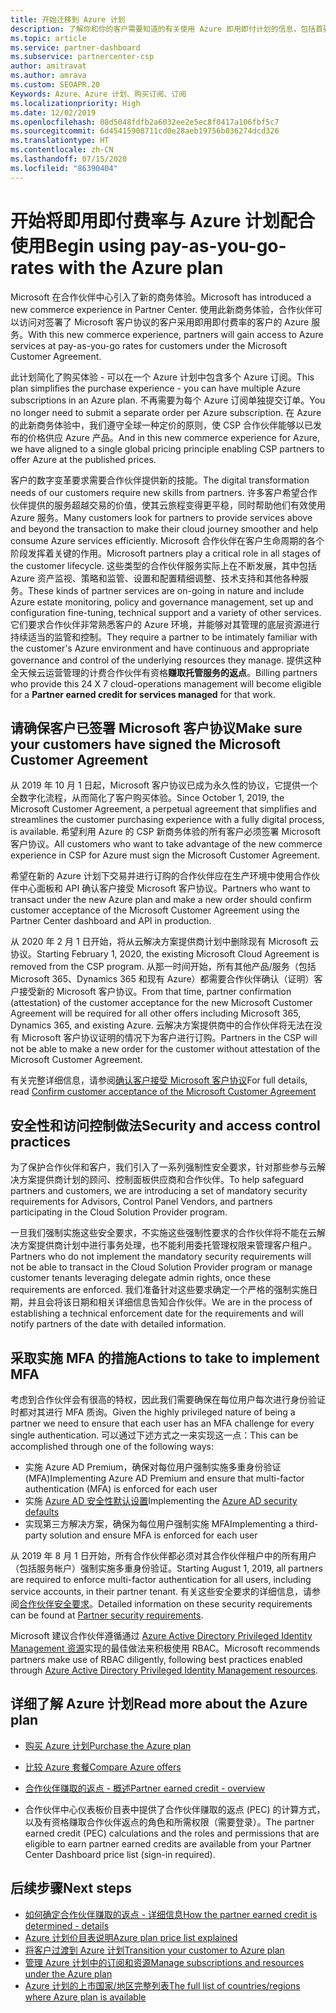 ```yaml
---
title: 开始迁移到 Azure 计划
description: 了解你和你的客户需要知道的有关使用 Azure 即用即付计划的信息，包括首要步骤、安全预防措施以及入门方式。
ms.topic: article
ms.service: partner-dashboard
ms.subservice: partnercenter-csp
author: amitravat
ms.author: amrava
ms.custom: SEOAPR.20
Keywords: Azure、Azure 计划、购买订阅、订阅
ms.localizationpriority: High
ms.date: 12/02/2019
ms.openlocfilehash: 08d5048fdfb2a6032ee2e5ec8f0417a106fbf5c7
ms.sourcegitcommit: 6d45415908711cd0e28aeb19756b036274dcd326
ms.translationtype: HT
ms.contentlocale: zh-CN
ms.lasthandoff: 07/15/2020
ms.locfileid: "86390404"
---
```

# <a name="begin-using-pay-as-you-go-rates-with-the-azure-plan"></a><span data-ttu-id="edeab-104">开始将即用即付费率与 Azure 计划配合使用</span><span class="sxs-lookup"><span data-stu-id="edeab-104">Begin using pay-as-you-go-rates with the Azure plan</span></span>

<span data-ttu-id="edeab-105">Microsoft 在合作伙伴中心引入了新的商务体验。</span><span class="sxs-lookup"><span data-stu-id="edeab-105">Microsoft has introduced a new commerce experience in Partner Center.</span></span>  <span data-ttu-id="edeab-106">使用此新商务体验，合作伙伴可以访问对签署了 Microsoft 客户协议的客户采用即用即付费率的客户的 Azure 服务。</span><span class="sxs-lookup"><span data-stu-id="edeab-106">With this new commerce experience, partners will gain access to Azure services at pay-as-you-go rates for customers under the Microsoft Customer Agreement.</span></span>

<span data-ttu-id="edeab-107">此计划简化了购买体验 - 可以在一个 Azure 计划中包含多个 Azure 订阅。</span><span class="sxs-lookup"><span data-stu-id="edeab-107">This plan simplifies the purchase experience - you can have multiple Azure subscriptions in an Azure plan.</span></span> <span data-ttu-id="edeab-108">不再需要为每个 Azure 订阅单独提交订单。</span><span class="sxs-lookup"><span data-stu-id="edeab-108">You no longer need to submit a separate order per Azure subscription.</span></span> <span data-ttu-id="edeab-109">在 Azure 的此新商务体验中，我们遵守全球一种定价的原则，使 CSP 合作伙伴能够以已发布的价格供应 Azure 产品。</span><span class="sxs-lookup"><span data-stu-id="edeab-109">And in this new commerce experience for Azure, we have aligned to a single global pricing principle enabling CSP partners to offer Azure at the published prices.</span></span>

<span data-ttu-id="edeab-110">客户的数字变革要求需要合作伙伴提供新的技能。</span><span class="sxs-lookup"><span data-stu-id="edeab-110">The digital transformation needs of our customers require new skills from partners.</span></span> <span data-ttu-id="edeab-111">许多客户希望合作伙伴提供的服务超越交易的价值，使其云旅程变得更平稳，同时帮助他们有效使用 Azure 服务。</span><span class="sxs-lookup"><span data-stu-id="edeab-111">Many customers look for partners to provide services above and beyond the transaction to make their cloud journey smoother and help consume Azure services efficiently.</span></span> <span data-ttu-id="edeab-112">Microsoft 合作伙伴在客户生命周期的各个阶段发挥着关键的作用。</span><span class="sxs-lookup"><span data-stu-id="edeab-112">Microsoft partners play a critical role in all stages of the customer lifecycle.</span></span> <span data-ttu-id="edeab-113">这些类型的合作伙伴服务实际上在不断发展，其中包括 Azure 资产监视、策略和监管、设置和配置精细调整、技术支持和其他各种服务。</span><span class="sxs-lookup"><span data-stu-id="edeab-113">These kinds of partner services are on-going in nature and include Azure estate monitoring, policy and governance management, set up and configuration fine-tuning, technical support and a variety of other services.</span></span> <span data-ttu-id="edeab-114">它们要求合作伙伴非常熟悉客户的 Azure 环境，并能够对其管理的底层资源进行持续适当的监管和控制。</span><span class="sxs-lookup"><span data-stu-id="edeab-114">They require a partner to be intimately familiar with the customer's Azure environment and have continuous and appropriate governance and control of the underlying resources they manage.</span></span> <span data-ttu-id="edeab-115">提供这种全天候云运营管理的计费合作伙伴有资格**赚取托管服务的返点**。</span><span class="sxs-lookup"><span data-stu-id="edeab-115">Billing partners who provide this 24 X 7 cloud-operations management will become eligible for a **Partner earned credit for services managed** for that work.</span></span>

## <a name="make-sure-your-customers-have-signed-the-microsoft-customer-agreement"></a><span data-ttu-id="edeab-116">请确保客户已签署 Microsoft 客户协议</span><span class="sxs-lookup"><span data-stu-id="edeab-116">Make sure your customers have signed the Microsoft Customer Agreement</span></span>

<span data-ttu-id="edeab-117">从 2019 年 10 月 1 日起，Microsoft 客户协议已成为永久性的协议，它提供一个全数字化流程，从而简化了客户购买体验。</span><span class="sxs-lookup"><span data-stu-id="edeab-117">Since October 1, 2019, the Microsoft Customer Agreement, a perpetual agreement that simplifies and streamlines the customer purchasing experience with a fully digital process, is available.</span></span> <span data-ttu-id="edeab-118">希望利用 Azure 的 CSP 新商务体验的所有客户必须签署 Microsoft 客户协议。</span><span class="sxs-lookup"><span data-stu-id="edeab-118">All customers who want to take advantage of the new commerce experience in CSP for Azure must sign the Microsoft Customer Agreement.</span></span>

<span data-ttu-id="edeab-119">希望在新的 Azure 计划下交易并进行订购的合作伙伴应在生产环境中使用合作伙伴中心面板和 API 确认客户接受 Microsoft 客户协议。</span><span class="sxs-lookup"><span data-stu-id="edeab-119">Partners who want to transact under the new Azure plan and make a new order should confirm customer acceptance of the Microsoft Customer Agreement using the Partner Center dashboard and API in production.</span></span>

<span data-ttu-id="edeab-120">从 2020 年 2 月 1 日开始，将从云解决方案提供商计划中删除现有 Microsoft 云协议。</span><span class="sxs-lookup"><span data-stu-id="edeab-120">Starting February 1, 2020, the existing Microsoft Cloud Agreement is removed from the CSP program.</span></span> <span data-ttu-id="edeab-121">从那一时间开始，所有其他产品/服务（包括 Microsoft 365、Dynamics 365 和现有 Azure）都需要合作伙伴确认（证明）客户接受新的 Microsoft 客户协议。</span><span class="sxs-lookup"><span data-stu-id="edeab-121">From that time, partner confirmation (attestation) of the customer acceptance for the new Microsoft Customer Agreement will be required for all other offers including Microsoft 365, Dynamics 365, and existing Azure.</span></span> <span data-ttu-id="edeab-122">云解决方案提供商中的合作伙伴将无法在没有 Microsoft 客户协议证明的情况下为客户进行订购。</span><span class="sxs-lookup"><span data-stu-id="edeab-122">Partners in the CSP will not be able to make a new order for the customer without attestation of the Microsoft Customer Agreement.</span></span>

<span data-ttu-id="edeab-123">有关完整详细信息，请参阅[确认客户接受 Microsoft 客户协议](confirm-customer-agreement.md)</span><span class="sxs-lookup"><span data-stu-id="edeab-123">For full details, read [Confirm customer acceptance of the Microsoft Customer Agreement](confirm-customer-agreement.md)</span></span>

## <a name="security-and-access-control-practices"></a><span data-ttu-id="edeab-124">安全性和访问控制做法</span><span class="sxs-lookup"><span data-stu-id="edeab-124">Security and access control practices</span></span>

<span data-ttu-id="edeab-125">为了保护合作伙伴和客户，我们引入了一系列强制性安全要求，针对那些参与云解决方案提供商计划的顾问、控制面板供应商和合作伙伴。</span><span class="sxs-lookup"><span data-stu-id="edeab-125">To help safeguard partners and customers, we are introducing a set of mandatory security requirements for Advisors, Control Panel Vendors, and partners participating in the Cloud Solution Provider program.</span></span>

<span data-ttu-id="edeab-126">一旦我们强制实施这些安全要求，不实施这些强制性要求的合作伙伴将不能在云解决方案提供商计划中进行事务处理，也不能利用委托管理权限来管理客户租户。</span><span class="sxs-lookup"><span data-stu-id="edeab-126">Partners who do not implement the mandatory security requirements will not be able to transact in the Cloud Solution Provider program or manage customer tenants leveraging delegate admin rights, once these requirements are enforced.</span></span> <span data-ttu-id="edeab-127">我们准备针对这些要求确定一个严格的强制实施日期，并且会将该日期和相关详细信息告知合作伙伴。</span><span class="sxs-lookup"><span data-stu-id="edeab-127">We are in the process of establishing a technical enforcement date for the requirements and will notify partners of the date with detailed information.</span></span>

## <a name="actions-to-take-to-implement-mfa"></a><span data-ttu-id="edeab-128">采取实施 MFA 的措施</span><span class="sxs-lookup"><span data-stu-id="edeab-128">Actions to take to implement MFA</span></span>

<span data-ttu-id="edeab-129">考虑到合作伙伴会有很高的特权，因此我们需要确保在每位用户每次进行身份验证时都对其进行 MFA 质询。</span><span class="sxs-lookup"><span data-stu-id="edeab-129">Given the highly privileged nature of being a partner we need to ensure that each user has an MFA challenge for every single authentication.</span></span> <span data-ttu-id="edeab-130">可以通过下述方式之一来实现这一点：</span><span class="sxs-lookup"><span data-stu-id="edeab-130">This can be accomplished through one of the following ways:</span></span>

- <span data-ttu-id="edeab-131">实施 Azure AD Premium，确保对每位用户强制实施多重身份验证 (MFA)</span><span class="sxs-lookup"><span data-stu-id="edeab-131">Implementing Azure AD Premium and ensure that multi-factor authentication (MFA) is enforced for each user</span></span>
- <span data-ttu-id="edeab-132">实施 [Azure AD 安全性默认设置](https://docs.microsoft.com/azure/active-directory/conditional-access/concept-conditional-access-security-defaults)</span><span class="sxs-lookup"><span data-stu-id="edeab-132">Implementing the [Azure AD security defaults](https://docs.microsoft.com/azure/active-directory/conditional-access/concept-conditional-access-security-defaults)</span></span>
- <span data-ttu-id="edeab-133">实现第三方解决方案，确保为每位用户强制实施 MFA</span><span class="sxs-lookup"><span data-stu-id="edeab-133">Implementing a third-party solution and ensure MFA is enforced for each user</span></span>

<span data-ttu-id="edeab-134">从 2019 年 8 月 1 日开始，所有合作伙伴都必须对其合作伙伴租户中的所有用户（包括服务帐户）强制实施多重身份验证。</span><span class="sxs-lookup"><span data-stu-id="edeab-134">Starting August 1, 2019, all partners are required to enforce multi-factor authentication for all users, including service accounts, in their partner tenant.</span></span> <span data-ttu-id="edeab-135">有关这些安全要求的详细信息，请参阅[合作伙伴安全要求](https://docs.microsoft.com/partner-center/partner-security-requirements)。</span><span class="sxs-lookup"><span data-stu-id="edeab-135">Detailed information on these security requirements can be found at [Partner security requirements](https://docs.microsoft.com/partner-center/partner-security-requirements).</span></span>

<span data-ttu-id="edeab-136">Microsoft 建议合作伙伴遵循通过 [Azure Active Directory Privileged Identity Management 资源](https://docs.microsoft.com/azure/active-directory/privileged-identity-management/pim-configure)实现的最佳做法来积极使用 RBAC。</span><span class="sxs-lookup"><span data-stu-id="edeab-136">Microsoft recommends partners make use of RBAC diligently, following best practices enabled through [Azure Active Directory Privileged Identity Management resources](https://docs.microsoft.com/azure/active-directory/privileged-identity-management/pim-configure).</span></span>

## <a name="read-more-about-the-azure-plan"></a><span data-ttu-id="edeab-137">详细了解 Azure 计划</span><span class="sxs-lookup"><span data-stu-id="edeab-137">Read more about the Azure plan</span></span>

- [<span data-ttu-id="edeab-138">购买 Azure 计划</span><span class="sxs-lookup"><span data-stu-id="edeab-138">Purchase the Azure plan</span></span>](purchase-azure-plan.md)

- [<span data-ttu-id="edeab-139">比较 Azure 套餐</span><span class="sxs-lookup"><span data-stu-id="edeab-139">Compare Azure offers</span></span>](compare-azure-offers.md)

- [<span data-ttu-id="edeab-140">合作伙伴赚取的返点 - 概述</span><span class="sxs-lookup"><span data-stu-id="edeab-140">Partner earned credit - overview</span></span>](partner-earned-credit.md)

- <span data-ttu-id="edeab-141">合作伙伴中心仪表板价目表中提供了合作伙伴赚取的返点 (PEC) 的计算方式，以及有资格赚取合作伙伴返点的角色和所需权限（需要登录）。</span><span class="sxs-lookup"><span data-stu-id="edeab-141">The partner earned credit (PEC) calculations and the roles and permissions that are eligible to earn partner earned credits are available from your Partner Center Dashboard price list (sign-in required).</span></span>

## <a name="next-steps"></a><span data-ttu-id="edeab-142">后续步骤</span><span class="sxs-lookup"><span data-stu-id="edeab-142">Next steps</span></span> 

- [<span data-ttu-id="edeab-143">如何确定合作伙伴赚取的返点 - 详细信息</span><span class="sxs-lookup"><span data-stu-id="edeab-143">How the partner earned credit is determined - details</span></span>](partner-earned-credit-explanation.md)
- [<span data-ttu-id="edeab-144">Azure 计划价目表说明</span><span class="sxs-lookup"><span data-stu-id="edeab-144">Azure plan price list explained</span></span>](azure-plan-price-list.md)
- [<span data-ttu-id="edeab-145">将客户过渡到 Azure 计划</span><span class="sxs-lookup"><span data-stu-id="edeab-145">Transition your customer to Azure plan</span></span>](azure-plan-transition.md)
- [<span data-ttu-id="edeab-146">管理 Azure 计划中的订阅和资源</span><span class="sxs-lookup"><span data-stu-id="edeab-146">Manage subscriptions and resources under the Azure plan</span></span>](azure-plan-manage.md)
- [<span data-ttu-id="edeab-147">Azure 计划的上市国家/地区完整列表</span><span class="sxs-lookup"><span data-stu-id="edeab-147">The full list of countries/regions where Azure plan is available</span></span>](https://query.prod.cms.rt.microsoft.com/cms/api/am/binary/RE3QN0x)
